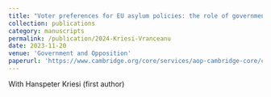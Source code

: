 ```yaml
---
title: "Voter preferences for EU asylum policies: the role of government cues"
collection: publications
category: manuscripts
permalink: /publication/2024-Kriesi-Vranceanu
date: 2023-11-20
venue: 'Government and Opposition'
paperurl: 'https://www.cambridge.org/core/services/aop-cambridge-core/content/view/25E90767C1B9758A9714A6F3B223C5D0/S0017257X23000416a.pdf/voter-preferences-for-eu-asylum-policies-the-role-of-government-cues.pdf'
---
```


With Hanspeter Kriesi (first author)
